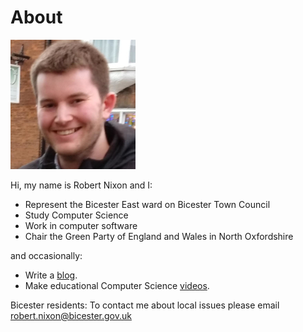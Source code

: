 # About

![Robert Nixon](/images/robertprofile.jpg)

Hi, my name is Robert Nixon and I:
- Represent the Bicester East ward on Bicester Town Council
- Study Computer Science
- Work in computer software
- Chair the Green Party of England and Wales in North Oxfordshire

and occasionally:
- Write a [blog](https://robertjnixon.blogspot.co.uk/).
- Make educational Computer Science [videos](https://computingtutor.net).

Bicester residents: To contact me about local issues please email [robert.nixon@bicester.gov.uk](mailto:robert.nixon@bicester.gov.uk) 
